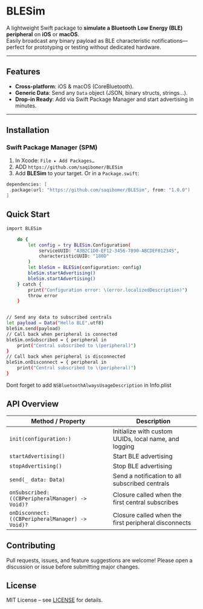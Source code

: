 # BLESim

A lightweight Swift package to **simulate a Bluetooth Low Energy (BLE) peripheral** on **iOS** or **macOS**.  
Easily broadcast any binary payload as BLE characteristic notifications—perfect for prototyping or testing without dedicated hardware.

---

## Features
- **Cross-platform**: iOS & macOS (CoreBluetooth).
- **Generic Data**: Send any `Data` object (JSON, binary structs, strings…).
- **Drop-in Ready**: Add via Swift Package Manager and start advertising in minutes.

---

## Installation

### Swift Package Manager (SPM)
1. In Xcode: `File ▸ Add Packages…`
2. ADD ```https://github.com/saqibomer/BLESim```
3. Add **BLESim** to your target.
   Or in a `Package.swift`:
```swift
dependencies: [
 .package(url: "https://github.com/saqibomer/BLESim", from: "1.0.0")
]
```

## Quick Start
```bash
import BLESim

    do {
        let config = try BLESim.Configuration(
            serviceUUID: "A3B2C1D0-EF12-3456-7890-ABCDEF012345",
            characteristicUUID: "180D"
        )
        let bleSim = BLESim(configuration: config)
        bleSim.startAdvertising()
        bleSim.startAdvertising()
    } catch {
        print("Configuration error: \(error.localizedDescription)")
        throw error
    }


// Send any data to subscribed centrals
let payload = Data("Hello BLE".utf8)
bleSim.send(payload)
// Call back when peripheral is connected
bleSim.onSubscribed = { peripheral in
    print("Central subscribed to \(peripheral)")
}
// Call back when peripheral is disconnected                
bleSim.onDisconnect = { peripheral in
    print("Central subscribed to \(peripheral)")
}
```

Dont forget to add ```NSBluetoothAlwaysUsageDescription``` in Info.plist

## API Overview

| Method / Property                          | Description                                           |
|---------------------------------------------|-------------------------------------------------------|
| `init(configuration:)`                      | Initialize with custom UUIDs, local name, and logging |
| `startAdvertising()`                        | Start BLE advertising                                 |
| `stopAdvertising()`                         | Stop BLE advertising                                  |
| `send(_ data: Data)`                         | Send a notification to all subscribed centrals        |
| `onSubscribed: ((CBPeripheralManager) -> Void)?` | Closure called when the first central subscribes      |
| `onDisconnect: ((CBPeripheralManager) -> Void)?` | Closure called when the first peripheral disconnects      |


## Contributing
Pull requests, issues, and feature suggestions are welcome!
Please open a discussion or issue before submitting major changes.

## License
MIT License – see [LICENSE](https://mit-license.org) for details.

